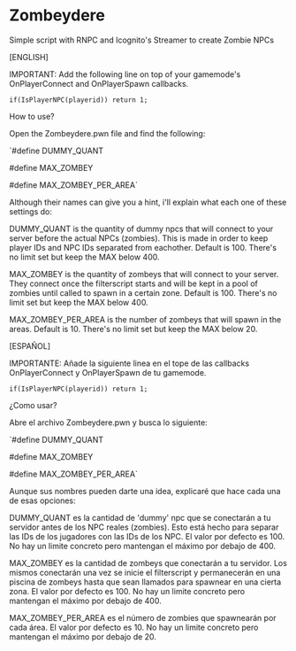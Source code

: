 # Zombeydere
Simple script with RNPC and Icognito's Streamer to create Zombie NPCs

[ENGLISH]

IMPORTANT: Add the following line on top of your gamemode's OnPlayerConnect and OnPlayerSpawn callbacks.

`if(IsPlayerNPC(playerid)) return 1;`

How to use?

Open the Zombeydere.pwn file and find the following:

`#define DUMMY_QUANT

#define MAX_ZOMBEY

#define MAX_ZOMBEY_PER_AREA`

Although their names can give you a hint, i'll explain what each one of these settings do:

DUMMY_QUANT is the quantity of dummy npcs that will connect to your server before the actual NPCs (zombies). This is made in order to keep player IDs and NPC IDs separated from eachother. Default is 100. There's no limit set but keep the MAX below 400.

MAX_ZOMBEY is the quantity of zombeys that will connect to your server. They connect once the filterscript starts and will be kept in a pool of zombies until called to spawn in a certain zone. Default is 100. There's no limit set but keep the MAX below 400.

MAX_ZOMBEY_PER_AREA is the number of zombeys that will spawn in the areas. Default is 10. There's no limit set but keep the MAX below 20.

[ESPAÑOL]

IMPORTANTE: Añade la siguiente linea en el tope de las callbacks OnPlayerConnect y OnPlayerSpawn de tu gamemode.

`if(IsPlayerNPC(playerid)) return 1;`

¿Como usar?

Abre el archivo Zombeydere.pwn y busca lo siguiente:

`#define DUMMY_QUANT

#define MAX_ZOMBEY

#define MAX_ZOMBEY_PER_AREA`

Aunque sus nombres pueden darte una idea, explicaré que hace cada una de esas opciones:

DUMMY_QUANT es la cantidad de 'dummy' npc que se conectarán a tu servidor antes de los NPC reales (zombies). Esto está hecho para separar las IDs de los jugadores con las IDs de los NPC. El valor por defecto es 100. No hay un limite concreto pero mantengan el máximo por debajo de 400.

MAX_ZOMBEY es la cantidad de zombeys que conectarán a tu servidor. Los mismos conectarán una vez se inicie el filterscript y permanecerán en una piscina de zombeys hasta que sean llamados para spawnear en una cierta zona. El valor por defecto es 100. No hay un limite concreto pero mantengan el máximo por debajo de 400.

MAX_ZOMBEY_PER_AREA es el número de zombies que spawnearán por cada área. El valor por defecto es 10. No hay un limite concreto pero mantengan el máximo por debajo de 20.
